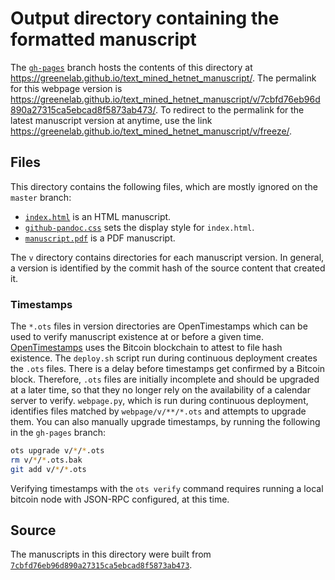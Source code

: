 # Output directory containing the formatted manuscript

The [`gh-pages`](https://github.com/greenelab/text_mined_hetnet_manuscript/tree/gh-pages) branch hosts the contents of this directory at https://greenelab.github.io/text_mined_hetnet_manuscript/.
The permalink for this webpage version is https://greenelab.github.io/text_mined_hetnet_manuscript/v/7cbfd76eb96d890a27315ca5ebcad8f5873ab473/.
To redirect to the permalink for the latest manuscript version at anytime, use the link https://greenelab.github.io/text_mined_hetnet_manuscript/v/freeze/.

## Files

This directory contains the following files, which are mostly ignored on the `master` branch:

+ [`index.html`](index.html) is an HTML manuscript.
+ [`github-pandoc.css`](github-pandoc.css) sets the display style for `index.html`.
+ [`manuscript.pdf`](manuscript.pdf) is a PDF manuscript.

The `v` directory contains directories for each manuscript version.
In general, a version is identified by the commit hash of the source content that created it.

### Timestamps

The `*.ots` files in version directories are OpenTimestamps which can be used to verify manuscript existence at or before a given time.
[OpenTimestamps](https://opentimestamps.org/) uses the Bitcoin blockchain to attest to file hash existence.
The `deploy.sh` script run during continuous deployment creates the `.ots` files.
There is a delay before timestamps get confirmed by a Bitcoin block.
Therefore, `.ots` files are initially incomplete and should be upgraded at a later time, so that they no longer rely on the availability of a calendar server to verify.
`webpage.py`, which is run during continuous deployment, identifies files matched by `webpage/v/**/*.ots` and attempts to upgrade them.
You can also manually upgrade timestamps, by running the following in the `gh-pages` branch:

```sh
ots upgrade v/*/*.ots
rm v/*/*.ots.bak
git add v/*/*.ots
```

Verifying timestamps with the `ots verify` command requires running a local bitcoin node with JSON-RPC configured, at this time.

## Source

The manuscripts in this directory were built from
[`7cbfd76eb96d890a27315ca5ebcad8f5873ab473`](https://github.com/greenelab/text_mined_hetnet_manuscript/commit/7cbfd76eb96d890a27315ca5ebcad8f5873ab473).
